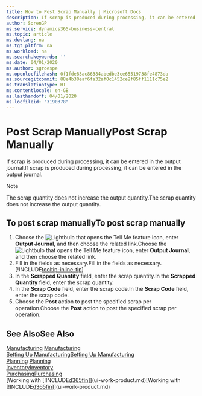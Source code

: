 ```yaml
---
title: How to Post Scrap Manually | Microsoft Docs
description: If scrap is produced during processing, it can be entered in the output journal. Note that the scrap quantity does not increase the output quantity.
author: SorenGP
ms.service: dynamics365-business-central
ms.topic: article
ms.devlang: na
ms.tgt_pltfrm: na
ms.workload: na
ms.search.keywords: ''
ms.date: 04/01/2020
ms.author: sgroespe
ms.openlocfilehash: 0f1fde83ac86384abedbe3ce65519738fe4873da
ms.sourcegitcommit: 88e4b30eaf6fa32af0c1452ce2f85ff1111c75e2
ms.translationtype: HT
ms.contentlocale: en-GB
ms.lasthandoff: 04/01/2020
ms.locfileid: "3190378"
---
```

# <a name="post-scrap-manually"></a><span data-ttu-id="b8b06-104">Post Scrap Manually</span><span class="sxs-lookup"><span data-stu-id="b8b06-104">Post Scrap Manually</span></span>
<span data-ttu-id="b8b06-105">If scrap is produced during processing, it can be entered in the output journal.</span><span class="sxs-lookup"><span data-stu-id="b8b06-105">If scrap is produced during processing, it can be entered in the output journal.</span></span> 

> [!NOTE]
> <span data-ttu-id="b8b06-106">The scrap quantity does not increase the output quantity.</span><span class="sxs-lookup"><span data-stu-id="b8b06-106">The scrap quantity does not increase the output quantity.</span></span>  

## <a name="to-post-scrap-manually"></a><span data-ttu-id="b8b06-107">To post scrap manually</span><span class="sxs-lookup"><span data-stu-id="b8b06-107">To post scrap manually</span></span>  
1. <span data-ttu-id="b8b06-108">Choose the ![Lightbulb that opens the Tell Me feature](media/ui-search/search_small.png "Tell me what you want to do") icon, enter **Output Journal**, and then choose the related link.</span><span class="sxs-lookup"><span data-stu-id="b8b06-108">Choose the ![Lightbulb that opens the Tell Me feature](media/ui-search/search_small.png "Tell me what you want to do") icon, enter **Output Journal**, and then choose the related link.</span></span>  
2. <span data-ttu-id="b8b06-109">Fill in the fields as necessary.</span><span class="sxs-lookup"><span data-stu-id="b8b06-109">Fill in the fields as necessary.</span></span> [!INCLUDE[tooltip-inline-tip](includes/tooltip-inline-tip_md.md)]  
3. <span data-ttu-id="b8b06-110">In the **Scrapped Quantity** field, enter the scrap quantity.</span><span class="sxs-lookup"><span data-stu-id="b8b06-110">In the **Scrapped Quantity** field, enter the scrap quantity.</span></span>  
4. <span data-ttu-id="b8b06-111">In the **Scrap Code** field, enter the scrap code.</span><span class="sxs-lookup"><span data-stu-id="b8b06-111">In the **Scrap Code** field, enter the scrap code.</span></span>  
5. <span data-ttu-id="b8b06-112">Choose the **Post** action to post the specified scrap per operation.</span><span class="sxs-lookup"><span data-stu-id="b8b06-112">Choose the **Post** action to post the specified scrap per operation.</span></span>  

## <a name="see-also"></a><span data-ttu-id="b8b06-113">See Also</span><span class="sxs-lookup"><span data-stu-id="b8b06-113">See Also</span></span>  
<span data-ttu-id="b8b06-114">[Manufacturing](production-manage-manufacturing.md)  </span><span class="sxs-lookup"><span data-stu-id="b8b06-114">[Manufacturing](production-manage-manufacturing.md)  </span></span>  
[<span data-ttu-id="b8b06-115">Setting Up Manufacturing</span><span class="sxs-lookup"><span data-stu-id="b8b06-115">Setting Up Manufacturing</span></span>](production-configure-production-processes.md)  
<span data-ttu-id="b8b06-116">[Planning](production-planning.md)    </span><span class="sxs-lookup"><span data-stu-id="b8b06-116">[Planning](production-planning.md)    </span></span>  
[<span data-ttu-id="b8b06-117">Inventory</span><span class="sxs-lookup"><span data-stu-id="b8b06-117">Inventory</span></span>](inventory-manage-inventory.md)  
[<span data-ttu-id="b8b06-118">Purchasing</span><span class="sxs-lookup"><span data-stu-id="b8b06-118">Purchasing</span></span>](purchasing-manage-purchasing.md)  
<span data-ttu-id="b8b06-119">[Working with [!INCLUDE[d365fin](includes/d365fin_md.md)]](ui-work-product.md)</span><span class="sxs-lookup"><span data-stu-id="b8b06-119">[Working with [!INCLUDE[d365fin](includes/d365fin_md.md)]](ui-work-product.md)</span></span>

